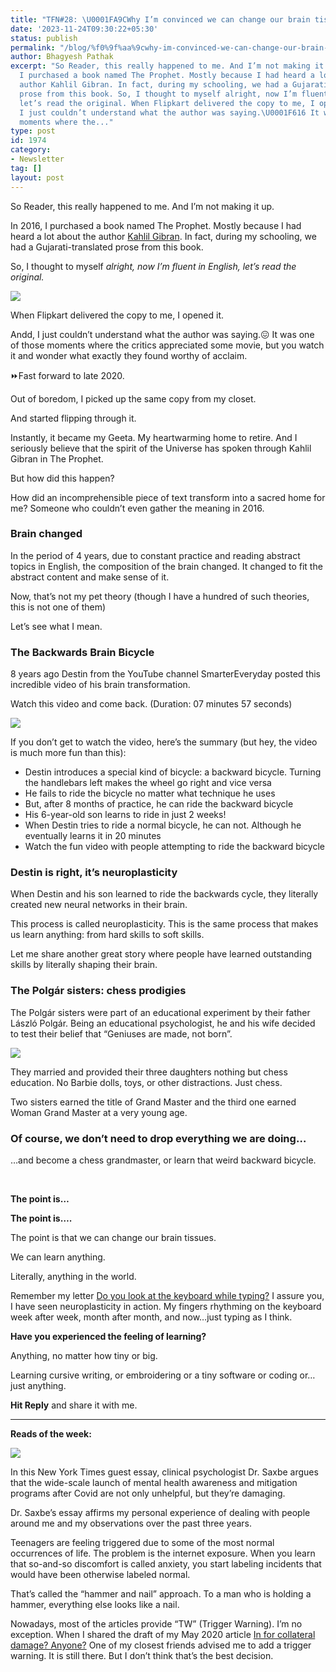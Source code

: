 ```yaml
---
title: "TFN#28: \U0001FA9CWhy I’m convinced we can change our brain tissues"
date: '2023-11-24T09:30:22+05:30'
status: publish
permalink: "/blog/%f0%9f%aa%9cwhy-im-convinced-we-can-change-our-brain-tissues"
author: Bhagyesh Pathak
excerpt: "So Reader, this really happened to me. And I’m not making it up. In 2016,
  I purchased a book named The Prophet. Mostly because I had heard a lot about the
  author Kahlil Gibran. In fact, during my schooling, we had a Gujarati-translated
  prose from this book. So, I thought to myself alright, now I’m fluent in English,
  let’s read the original. When Flipkart delivered the copy to me, I opened it. Andd,
  I just couldn’t understand what the author was saying.\U0001F616 It was one of those
  moments where the..."
type: post
id: 1974
category:
- Newsletter
tag: []
layout: post
---
```


So Reader, this really happened to me. And I’m not making it up.

In 2016, I purchased a book named The Prophet. Mostly because I had heard a lot about the author [Kahlil Gibran](https://en.wikipedia.org/wiki/Kahlil_Gibran). In fact, during my schooling, we had a Gujarati-translated prose from this book.

So, I thought to myself *alright, now I’m fluent in English, let’s read the original.*

![](https://embed.filekitcdn.com/e/tkwVjiL2WnM6sb9P2ZThes/cZKpRE3C2NSkVNMXrcta4d)

When Flipkart delivered the copy to me, I opened it.

Andd, I just couldn’t understand what the author was saying.😖 It was one of those moments where the critics appreciated some movie, but you watch it and wonder what exactly they found worthy of acclaim.

⏩Fast forward to late 2020.

Out of boredom, I picked up the same copy from my closet.

And started flipping through it.

Instantly, it became my Geeta. My heartwarming home to retire. And I seriously believe that the spirit of the Universe has spoken through Kahlil Gibran in The Prophet.

But how did this happen?

How did an incomprehensible piece of text transform into a sacred home for me? Someone who couldn’t even gather the meaning in 2016.

### Brain changed

In the period of 4 years, due to constant practice and reading abstract topics in English, the composition of the brain changed. It changed to fit the abstract content and make sense of it.

Now, that’s not my pet theory (though I have a hundred of such theories, this is not one of them)

Let’s see what I mean.

### The Backwards Brain Bicycle

8 years ago Destin from the YouTube channel SmarterEveryday posted this incredible video of his brain transformation.

Watch this video and come back. (Duration: 07 minutes 57 seconds)

[![](https://embed.filekitcdn.com/e/tkwVjiL2WnM6sb9P2ZThes/iLxwT1yVToT8xjC1hFkf6o)](https://www.youtube.com/watch?v=MFzDaBzBlL0)

If you don’t get to watch the video, here’s the summary (but hey, the video is much more fun than this):

- Destin introduces a special kind of bicycle: a backward bicycle. Turning the handlebars left makes the wheel go right and vice versa
- He fails to ride the bicycle no matter what technique he uses
- But, after 8 months of practice, he can ride the backward bicycle
- His 6-year-old son learns to ride in just 2 weeks!
- When Destin tries to ride a normal bicycle, he can not. Although he eventually learns it in 20 minutes
- Watch the fun video with people attempting to ride the backward bicycle

### Destin is right, it’s neuroplasticity

When Destin and his son learned to ride the backwards cycle, they literally created new neural networks in their brain.

This process is called neuroplasticity. This is the same process that makes us learn anything: from hard skills to soft skills.

Let me share another great story where people have learned outstanding skills by literally shaping their brain.

### The **Polgár sisters: chess prodigies**  

The Polgár sisters were part of an educational experiment by their father László Polgár. Being an educational psychologist, he and his wife decided to test their belief that “Geniuses are made, not born”.

![](https://embed.filekitcdn.com/e/tkwVjiL2WnM6sb9P2ZThes/6b7A5J4sHb9f4Fg3P9pcXp)

They married and provided their three daughters nothing but chess education. No Barbie dolls, toys, or other distractions. Just chess.

Two sisters earned the title of Grand Master and the third one earned Woman Grand Master at a very young age.

### Of course, we don’t need to drop everything we are doing…

…and become a chess grandmaster, or learn that weird backward bicycle.

**​**

**The point is…**

**The point is….**

The point is that we can change our brain tissues.

We can learn anything.

Literally, anything in the world.

Remember my letter [Do you look at the keyboard while typing?](https://bhagyeshpathak.com/blog/tfn9-do-you-look-at-the-keyboard-while-typing/) I assure you, I have seen neuroplasticity in action. My fingers rhythming on the keyboard week after week, month after month, and now…just typing as I think.

**Have you experienced the feeling of learning?**

Anything, no matter how tiny or big.

Learning cursive writing, or embroidering or a tiny software or coding or…just anything.

**Hit Reply** and share it with me.

---

**Reads of the week:**

[![](https://embed.filekitcdn.com/e/tkwVjiL2WnM6sb9P2ZThes/ejf74aBLJhWnqH1uGSgWMk)](https://www.nytimes.com/2023/11/18/opinion/teenagers-mental-health-treatment.html)

In this New York Times guest essay, clinical psychologist Dr. Saxbe argues that the wide-scale launch of mental health awareness and mitigation programs after Covid are not only unhelpful, but they’re damaging.

Dr. Saxbe’s essay affirms my personal experience of dealing with people around me and my observations over the past three years.

Teenagers are feeling triggered due to some of the most normal occurrences of life. The problem is the internet exposure. When you learn that so-and-so discomfort is called anxiety, you start labeling incidents that would have been otherwise labeled normal.

That’s called the “hammer and nail” approach. To a man who is holding a hammer, everything else looks like a nail.

Nowadays, most of the articles provide “TW” (Trigger Warning). I’m no exception. When I shared the draft of my May 2020 article [In for collateral damage? Anyone?](https://bhagyeshpathak.com/blog/in-for-collateral-damage-anyone/) One of my closest friends advised me to add a trigger warning. It is still there. But I don’t think that’s the best decision.